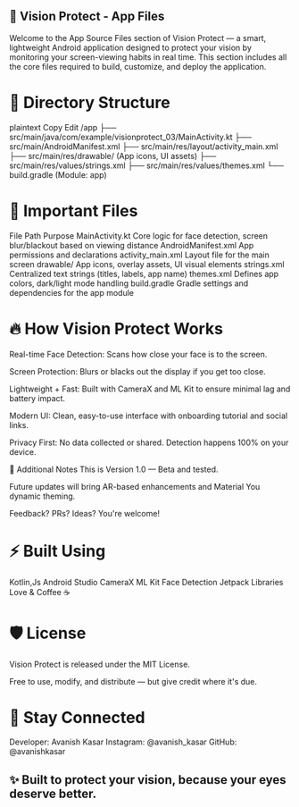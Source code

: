 ## 📱 Vision Protect - App Files
Welcome to the App Source Files section of Vision Protect — a smart, lightweight Android application designed to protect your vision by monitoring your screen-viewing habits in real time.
This section includes all the core files required to build, customize, and deploy the application.

# 📂 Directory Structure
plaintext
Copy
Edit
/app
 ├── src/main/java/com/example/visionprotect_03/MainActivity.kt
 ├── src/main/AndroidManifest.xml
 ├── src/main/res/layout/activity_main.xml
 ├── src/main/res/drawable/ (App icons, UI assets)
 ├── src/main/res/values/strings.xml
 ├── src/main/res/values/themes.xml
 └── build.gradle (Module: app)
# 📄 Important Files

File Path	Purpose
MainActivity.kt	Core logic for face detection, screen blur/blackout based on viewing distance
AndroidManifest.xml	App permissions and declarations
activity_main.xml	Layout file for the main screen
drawable/	App icons, overlay assets, UI visual elements
strings.xml	Centralized text strings (titles, labels, app name)
themes.xml	Defines app colors, dark/light mode handling
build.gradle	Gradle settings and dependencies for the app module
# 🔥 How Vision Protect Works
Real-time Face Detection: Scans how close your face is to the screen.

Screen Protection: Blurs or blacks out the display if you get too close.

Lightweight + Fast: Built with CameraX and ML Kit to ensure minimal lag and battery impact.

Modern UI: Clean, easy-to-use interface with onboarding tutorial and social links.

Privacy First: No data collected or shared. Detection happens 100% on your device.

📎 Additional Notes
This is Version 1.0 —  Beta and tested.

Future updates will bring AR-based enhancements and Material You dynamic theming.

Feedback? PRs? Ideas? You're welcome!

# ⚡ Built Using
Kotlin,Js
Android Studio
CameraX
ML Kit Face Detection
Jetpack Libraries
Love & Coffee ☕


# 🛡️ License
Vision Protect is released under the MIT License.

Free to use, modify, and distribute — but give credit where it's due.

# 🚀 Stay Connected
Developer: Avanish Kasar
Instagram: @avanish_kasar
GitHub: @avanishkasar

## ✨ Built to protect your vision, because your eyes deserve better.

